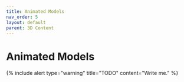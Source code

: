 ```yaml
---
title: Animated Models
nav_order: 5
layout: default
parent: 3D Content
---
```


# Animated Models

{% include alert type="warning" title="TODO" content="Write me." %}
